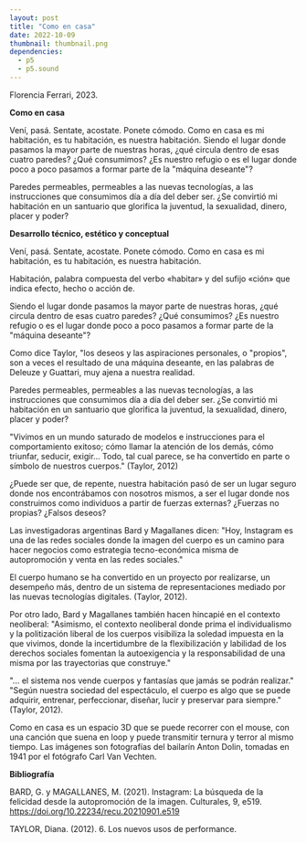 ```yaml
---
layout: post
title: "Como en casa"
date: 2022-10-09
thumbnail: thumbnail.png
dependencies:
  - p5
  - p5.sound
---
```


<div id="div-sketch">
  <script type="text/javascript" src="sketch.js"></script>
</div>

Florencia Ferrari, 2023.

**Como en casa**

Vení, pasá. Sentate, acostate. Ponete cómodo. Como en casa es mi habitación, es tu habitación, es nuestra habitación. Siendo el lugar donde pasamos la mayor parte de nuestras horas, ¿qué circula dentro de esas cuatro paredes? ¿Qué consumimos? ¿Es nuestro refugio o es el lugar donde poco a poco pasamos a formar parte de la "máquina deseante"?

Paredes permeables, permeables a las nuevas tecnologías, a las instrucciones que consumimos día a día del deber ser. ¿Se convirtió mi habitación en un santuario que glorifica la juventud, la sexualidad, dinero, placer y poder?

**Desarrollo técnico, estético y conceptual**

Vení, pasá. Sentate, acostate. Ponete cómodo. Como en casa es mi habitación, es tu habitación, es nuestra habitación.

Habitación, palabra compuesta del verbo «habitar» y del sufijo «ción» que indica efecto, hecho o acción de.

Siendo el lugar donde pasamos la mayor parte de nuestras horas, ¿qué circula dentro de esas cuatro paredes? ¿Qué consumimos? ¿Es nuestro refugio o es el lugar donde poco a poco pasamos a formar parte de la "máquina deseante"?

Como dice Taylor, "los deseos y las aspiraciones personales, o "propios", son a veces el resultado de una máquina deseante, en las palabras de Deleuze y Guattari, muy ajena a nuestra realidad.

Paredes permeables, permeables a las nuevas tecnologías, a las instrucciones que consumimos día a día del deber ser. ¿Se convirtió mi habitación en un santuario que glorifica la juventud, la sexualidad, dinero, placer y poder?

"Vivimos en un mundo saturado de modelos e instrucciones para el comportamiento exitoso; cómo llamar la atención de los demás, cómo triunfar, seducir, exigir… Todo, tal cual parece, se ha convertido en parte o símbolo de nuestros cuerpos." (Taylor, 2012)

¿Puede ser que, de repente, nuestra habitación pasó de ser un lugar seguro donde nos encontrábamos con nosotros mismos, a ser el lugar donde nos construimos como individuos a partir de fuerzas externas? ¿Fuerzas no propias? ¿Falsos deseos?

Las investigadoras argentinas Bard y Magallanes dicen: "Hoy, Instagram es una de las redes sociales donde la imagen del cuerpo es un camino para hacer negocios como estrategia tecno-económica misma de autopromoción y venta en las redes sociales."

El cuerpo humano se ha convertido en un proyecto por realizarse, un desempeño más, dentro de un sistema de representaciones mediado por las nuevas tecnologías digitales. (Taylor, 2012).

Por otro lado, Bard y Magallanes también hacen hincapié en el contexto neoliberal: "Asimismo, el contexto neoliberal donde prima el individualismo y la politización liberal de los cuerpos visibiliza la soledad impuesta en la que vivimos, donde la incertidumbre de la flexibilización y labilidad de los derechos sociales fomentan la autoexigencia y la responsabilidad de una misma por las trayectorias que construye."

"... el sistema nos vende cuerpos y fantasías que jamás se podrán realizar."
"Según nuestra sociedad del espectáculo, el cuerpo es algo que se puede adquirir, entrenar, perfeccionar, diseñar, lucir y preservar para siempre." (Taylor, 2012).

Como en casa es un espacio 3D que se puede recorrer con el mouse, con una canción que suena en loop y puede transmitir ternura y terror al mismo tiempo. Las imágenes son fotografías del bailarín Anton Dolin, tomadas en 1941 por el fotógrafo Carl Van Vechten.

**Bibliografía**

BARD, G. y MAGALLANES, M. (2021). Instagram: La búsqueda de la felicidad desde la autopromoción de la imagen. Culturales, 9, e519. https://doi.org/10.22234/recu.20210901.e519

TAYLOR, Diana. (2012). 6. Los nuevos usos de performance.
